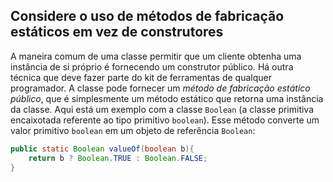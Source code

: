 ## Considere o uso de métodos de fabricação estáticos em vez de construtores
A maneira comum de uma classe permitir que um cliente obtenha uma instância de si próprio é fornecendo um construtor público. Há outra técnica que deve fazer parte do kit de ferramentas de qualquer programador. A classe pode fornecer um *método de fabricação estático público*, que é simplesmente um método estático que retorna uma instância da classe. Aqui está um exemplo com a classe `Boolean` (a classe primitiva encaixotada referente ao tipo primitivo `boolean`). Esse método converte um valor primitivo `boolean` em um objeto de referência `Boolean`: 

```java 
public static Boolean valueOf(boolean b){
    return b ? Boolean.TRUE : Boolean.FALSE;
}
```


 
